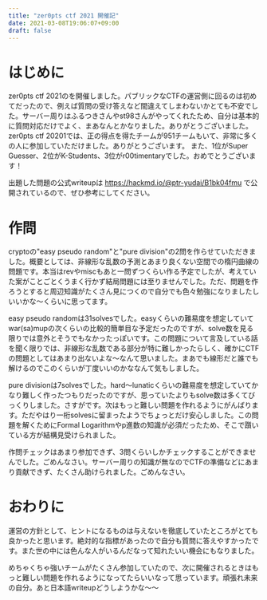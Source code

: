 ```yaml
---
title: "zer0pts ctf 2021 開催記"
date: 2021-03-08T19:06:07+09:00
draft: false
---
```


# はじめに

zer0pts ctf 2021のを開催しました。パブリックなCTFの運営側に回るのは初めてだったので、例えば質問の受け答えなど間違えてしまわないかとても不安でした。サーバー周りはふるつきさんやst98さんがやってくれたため、自分は基本的に質問対応だけでよく、まあなんとかなりました。ありがとうございました。
zer0pts ctf 20201では、正の得点を得たチームが951チームもいて、非常に多くの人に参加していただけました。ありがとうございます。
また、1位がSuper Guesser、2位がK-Students、3位がr00timentaryでした。おめでとうございます！

出題した問題の公式writeupは https://hackmd.io/@ptr-yudai/B1bk04fmu で公開されているので、ぜひ参考にしてください。

# 作問

cryptoの"easy pseudo random"と"pure division"の2問を作らせていただきました。概要としては、非線形な乱数の予測とあまり良くない空間での楕円曲線の問題です。本当はrevやmiscもあと一問ずつくらい作る予定でしたが、考えていた案がことごとくうまく行かず結局問題には至りませんでした。ただ、問題を作ろうとすると周辺知識がたくさん見につくので自分でも色々勉強になりましたしいいかな〜くらいに思ってます。

easy pseudo randomは31solvesでした。easyくらいの難易度を想定していてwar(sa)mupの次くらいの比較的簡単目な予定だったのですが、solve数を見る限りでは意外とそうでもなかったっぽいです。この問題について言及している話を聞く限りでは、非線形な乱数である部分が特に難しかったらしく、確かにCTFの問題としてはあまり出ないよな〜なんて思いました。まあでも線形だと誰でも解けるのでこのくらいが丁度いいのかななんて気もしました。

pure divisionは7solvesでした。hard〜lunaticくらいの難易度を想定していてかなり難しく作ったつもりだったのですが、思っていたよりもsolve数は多くてびっくりしました。さすがです。次はもっと難しい問題を作れるようにがんばります。ただやはり一桁solvesに留まったようでちょっとだけ安心しました。この問題を解くためにFormal Logarithmやp進数の知識が必須だったため、そこで躓いている方が結構見受けられました。

作問チェックはあまり参加できず、3問くらいしかチェックすることができませんでした。ごめんなさい。サーバー周りの知識が無なのでCTFの準備などにあまり貢献できず、たくさん助けられました。ごめんなさい。

# おわりに

運営の方針として、ヒントになるものは与えないを徹底していたところがとても良かったと思います。絶対的な指標があったので自分も質問に答えやすかったです。また世の中には色んな人がいるんだなって知れたいい機会にもなりました。

めちゃくちゃ強いチームがたくさん参加していたので、次に開催されるときはもっと難しい問題を作れるようになってたらいいなって思っています。頑張れ未来の自分。あと日本語writeupどうしようかな〜〜
